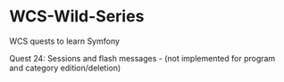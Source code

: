 # WCS-Wild-Series
WCS quests to learn Symfony

Quest 24: Sessions and flash messages - (not implemented for program and category edition/deletion)
